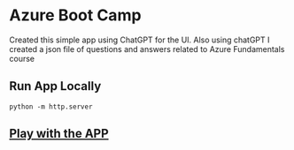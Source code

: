 # Azure Boot Camp
Created this simple app using ChatGPT for the UI. 
Also using chatGPT I created a json file of questions and answers related to Azure Fundamentals course


## Run App Locally
```
python -m http.server
```

## [Play with the APP](https://azurebootcampstaticweb.z13.web.core.windows.net/index.html)

